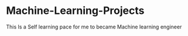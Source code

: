 # Machine-Learning-Projects
This Is a Self learning pace for me to became Machine learning engineer
